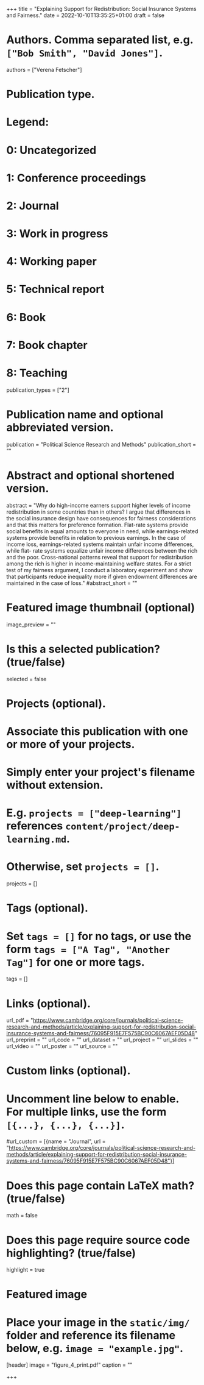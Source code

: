 +++
title = "Explaining Support for Redistribution: Social Insurance Systems and Fairness."
date = 2022-10-10T13:35:25+01:00
draft = false

# Authors. Comma separated list, e.g. `["Bob Smith", "David Jones"]`.
authors = ["Verena Fetscher"]

# Publication type.
# Legend:
#  0: Uncategorized
#  1: Conference proceedings
#  2: Journal
#  3: Work in progress
#  4: Working paper
#  5: Technical report
#  6: Book
#  7: Book chapter
#  8: Teaching
publication_types = ["2"]

# Publication name and optional abbreviated version.
publication = "Political Science Research and Methods"
publication_short = ""

# Abstract and optional shortened version.
abstract = "Why do high-income earners support higher levels of income redistribution in some countries than in others? I argue that differences in the social insurance design have consequences for fairness considerations and that this matters for preference formation. Flat-rate systems provide social benefits in equal amounts to everyone in need, while earnings-related systems provide benefits in relation to previous earnings. In the case of income loss, earnings-related systems maintain unfair income differences, while flat- rate systems equalize unfair income differences between the rich and the poor. Cross-national patterns reveal that support for redistribution among the rich is higher in income-maintaining welfare states. For a strict test of my fairness argument, I conduct a laboratory experiment and show that participants reduce inequality more if given endowment differences are maintained in the case of loss."
#abstract_short = ""

# Featured image thumbnail (optional)
image_preview = ""

# Is this a selected publication? (true/false)
selected = false

# Projects (optional).
#   Associate this publication with one or more of your projects.
#   Simply enter your project's filename without extension.
#   E.g. `projects = ["deep-learning"]` references `content/project/deep-learning.md`.
#   Otherwise, set `projects = []`.
projects = []

# Tags (optional).
#   Set `tags = []` for no tags, or use the form `tags = ["A Tag", "Another Tag"]` for one or more tags.
tags = []

# Links (optional).
url_pdf = "https://www.cambridge.org/core/journals/political-science-research-and-methods/article/explaining-support-for-redistribution-social-insurance-systems-and-fairness/76095F915E7F575BC90C6067AEF05D48"
url_preprint = ""
url_code = ""
url_dataset = ""
url_project = ""
url_slides = ""
url_video = ""
url_poster = ""
url_source = ""

# Custom links (optional).
#   Uncomment line below to enable. For multiple links, use the form `[{...}, {...}, {...}]`.
#url_custom = [{name = "Journal", url = "https://www.cambridge.org/core/journals/political-science-research-and-methods/article/explaining-support-for-redistribution-social-insurance-systems-and-fairness/76095F915E7F575BC90C6067AEF05D48"}]

# Does this page contain LaTeX math? (true/false)
math = false

# Does this page require source code highlighting? (true/false)
highlight = true

# Featured image
# Place your image in the `static/img/` folder and reference its filename below, e.g. `image = "example.jpg"`.
[header]
image = "figure_4_print.pdf"
caption = ""

+++

